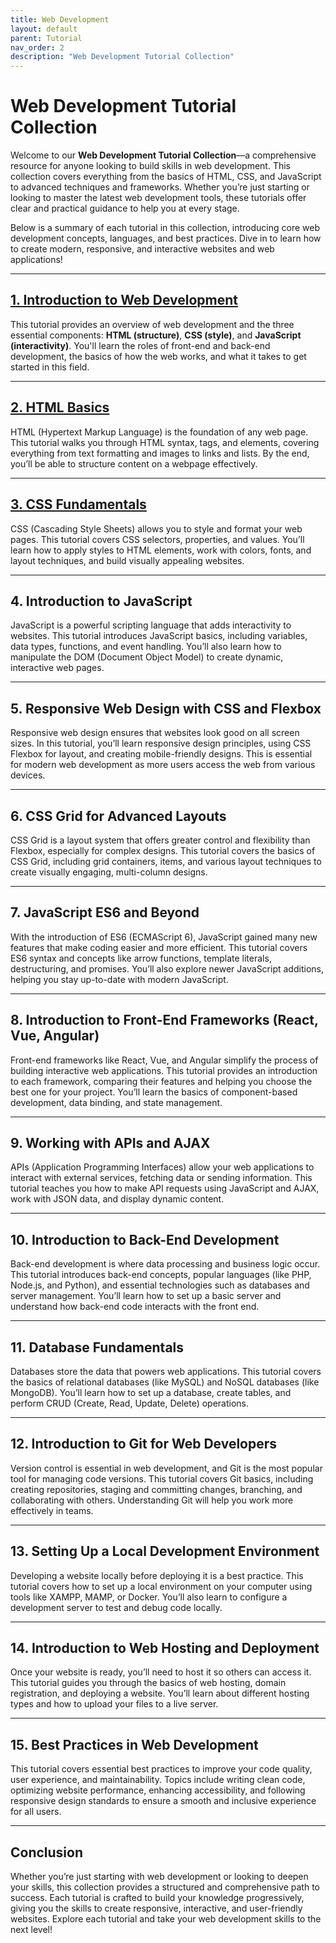 ```yaml
---
title: Web Development
layout: default
parent: Tutorial
nav_order: 2
description: "Web Development Tutorial Collection"
---
```


# **Web Development Tutorial Collection**

Welcome to our **Web Development Tutorial Collection**—a comprehensive resource for anyone looking to build skills in web development. This collection covers everything from the basics of HTML, CSS, and JavaScript to advanced techniques and frameworks. Whether you’re just starting or looking to master the latest web development tools, these tutorials offer clear and practical guidance to help you at every stage.

Below is a summary of each tutorial in this collection, introducing core web development concepts, languages, and best practices. Dive in to learn how to create modern, responsive, and interactive websites and web applications!

---

## **[1. Introduction to Web Development](./what_is_web_development.md)**

This tutorial provides an overview of web development and the three essential components: **HTML (structure)**, **CSS (style)**, and **JavaScript (interactivity)**. You'll learn the roles of front-end and back-end development, the basics of how the web works, and what it takes to get started in this field.

---

## **[2. HTML Basics](./html/html_basic.md)**

HTML (Hypertext Markup Language) is the foundation of any web page. This tutorial walks you through HTML syntax, tags, and elements, covering everything from text formatting and images to links and lists. By the end, you’ll be able to structure content on a webpage effectively.

---

## **[3. CSS Fundamentals](./css/css_fundamental.md)**

CSS (Cascading Style Sheets) allows you to style and format your web pages. This tutorial covers CSS selectors, properties, and values. You’ll learn how to apply styles to HTML elements, work with colors, fonts, and layout techniques, and build visually appealing websites.

---

## **4. Introduction to JavaScript**

JavaScript is a powerful scripting language that adds interactivity to websites. This tutorial introduces JavaScript basics, including variables, data types, functions, and event handling. You’ll also learn how to manipulate the DOM (Document Object Model) to create dynamic, interactive web pages.

---

## **5. Responsive Web Design with CSS and Flexbox**

Responsive web design ensures that websites look good on all screen sizes. In this tutorial, you’ll learn responsive design principles, using CSS Flexbox for layout, and creating mobile-friendly designs. This is essential for modern web development as more users access the web from various devices.

---

## **6. CSS Grid for Advanced Layouts**

CSS Grid is a layout system that offers greater control and flexibility than Flexbox, especially for complex designs. This tutorial covers the basics of CSS Grid, including grid containers, items, and various layout techniques to create visually engaging, multi-column designs.

---

## **7. JavaScript ES6 and Beyond**

With the introduction of ES6 (ECMAScript 6), JavaScript gained many new features that make coding easier and more efficient. This tutorial covers ES6 syntax and concepts like arrow functions, template literals, destructuring, and promises. You’ll also explore newer JavaScript additions, helping you stay up-to-date with modern JavaScript.

---

## **8. Introduction to Front-End Frameworks (React, Vue, Angular)**

Front-end frameworks like React, Vue, and Angular simplify the process of building interactive web applications. This tutorial provides an introduction to each framework, comparing their features and helping you choose the best one for your project. You’ll learn the basics of component-based development, data binding, and state management.

---

## **9. Working with APIs and AJAX**

APIs (Application Programming Interfaces) allow your web applications to interact with external services, fetching data or sending information. This tutorial teaches you how to make API requests using JavaScript and AJAX, work with JSON data, and display dynamic content.

---

## **10. Introduction to Back-End Development**

Back-end development is where data processing and business logic occur. This tutorial introduces back-end concepts, popular languages (like PHP, Node.js, and Python), and essential technologies such as databases and server management. You’ll learn how to set up a basic server and understand how back-end code interacts with the front end.

---

## **11. Database Fundamentals**

Databases store the data that powers web applications. This tutorial covers the basics of relational databases (like MySQL) and NoSQL databases (like MongoDB). You’ll learn how to set up a database, create tables, and perform CRUD (Create, Read, Update, Delete) operations.

---

## **12. Introduction to Git for Web Developers**

Version control is essential in web development, and Git is the most popular tool for managing code versions. This tutorial covers Git basics, including creating repositories, staging and committing changes, branching, and collaborating with others. Understanding Git will help you work more effectively in teams.

---

## **13. Setting Up a Local Development Environment**

Developing a website locally before deploying it is a best practice. This tutorial covers how to set up a local environment on your computer using tools like XAMPP, MAMP, or Docker. You’ll also learn to configure a development server to test and debug code locally.

---

## **14. Introduction to Web Hosting and Deployment**

Once your website is ready, you’ll need to host it so others can access it. This tutorial guides you through the basics of web hosting, domain registration, and deploying a website. You’ll learn about different hosting types and how to upload your files to a live server.

---

## **15. Best Practices in Web Development**

This tutorial covers essential best practices to improve your code quality, user experience, and maintainability. Topics include writing clean code, optimizing website performance, enhancing accessibility, and following responsive design standards to ensure a smooth and inclusive experience for all users.

---

## **Conclusion**

Whether you’re just starting with web development or looking to deepen your skills, this collection provides a structured and comprehensive path to success. Each tutorial is crafted to build your knowledge progressively, giving you the skills to create responsive, interactive, and user-friendly websites. Explore each tutorial and take your web development skills to the next level!